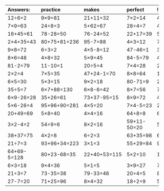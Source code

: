 | Answers: | practice | makes | perfect | ! |
| :--- | :--- | :--- | :--- | :--- |
| 12÷6=2 | 9×9=81 | 21+11=32 | 7×2=14 | 4×5-7=13 | 
| 7×9=63 | 24÷8=3 | 5+62=67 | 28÷4=7 | 4+89-48=45 | 
| 16+45=61 | 78-28=50 | 76-24=52 | 22+17=39 | 52+8+26=86 | 
| 2×4+35=43 | 80+75+81=236 | 95-7=88 | 4×3=12 | 7×3=21 | 
| 9×8=72 | 6÷3=2 | 4×5-8=12 | 47-46=1 | 3×2=6 | 
| 8×6=48 | 4×8=32 | 5×9=45 | 84-5=79 | 47+65+5=117 | 
| 81-2=79 | 11-10=1 | 20÷5=4 | 7×4=28 | 2×7=14 | 
| 2×2=4 | 7×5=35 | 47+24-1=70 | 8×8=64 | 1×6=6 | 
| 6×5=30 | 5×3=15 | 9×2=18 | 80-71=9 | 24+27+29=80 | 
| 35÷5=7 | 6×7+88=130 | 6×8-6=42 | 8×7=56 | 78+13=91 | 
| 6×9-26=28 | 35+26=61 | 73+37-95=15 | 8×9=72 | 46+30=76 | 
| 5×6-26=4 | 95+96+90=281 | 4×5=20 | 7×4-5=23 | 2×5=10 | 
| 20+49=69 | 5×8=40 | 4×4=16 | 64÷8=8 | 6×2=12 | 
| 3×2-4=2 | 54÷9=6 | 8×2=16 | 59+11-50=20 | 58+4+80=142 | 
| 38+37=75 | 4×2=8 | 6÷2=3 | 63+35=98 | 61+26+59=146 | 
| 21÷7=3 | 93+96+34=223 | 3×1=3 | 55+29=84 | 99+42-51=90 | 
| 64+69-5=128 | 80+23-68=35 | 22+40+53=115 | 5×2=10 | 1+38=39 | 
| 6×3=18 | 9×4=36 | 5×1=5 | 3×9=27 | 7×6=42 | 
| 21÷3=7 | 73-35=38 | 79-33=46 | 20÷4=5 | 84+3=87 | 
| 27-7=20 | 71+25=96 | 8×4=32 | 18÷2=9 | 55+16-25=46 | 
